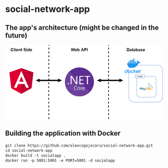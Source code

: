 # social-network-app

<h2>The app's architecture (might be changed in the future)</h2>
<img src="https://raw.githubusercontent.com/alexcogojocaru/social-network-app/master/res/api-architecture.png" alt="api-architecture">



## Building the application with Docker

```
git clone https://github.com/alexcogojocaru/social-network-app.git 
cd social-network-app
docker build -t socialapp .
docker run -p 5001:5001 -e PORT=5001 -d socialapp 
```